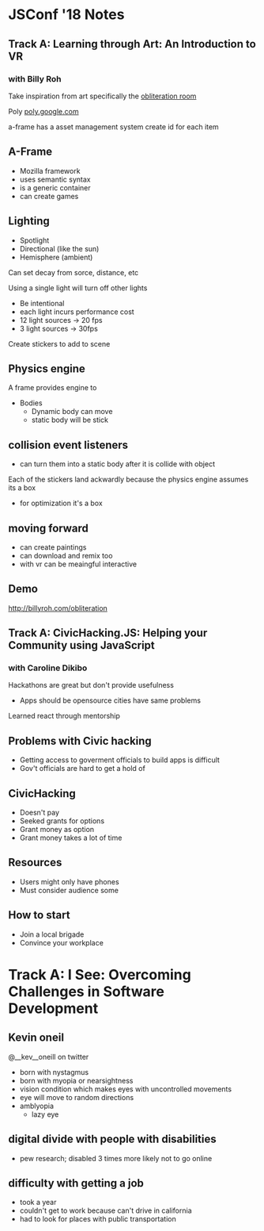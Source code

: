 # JSConf '18 Notes

## Track A: Learning through Art: An Introduction to VR
### with Billy Roh

Take inspiration from art specifically the [obliteration room](https://play.qagoma.qld.gov.au/looknowseeforever/works/obliteration_room/)

Poly [poly.google.com](poly.google.com)

a-frame has a asset management system
create id for each item

## A-Frame
- Mozilla framework
- uses semantic syntax
- <a-entity> is a generic container
- can create games

## Lighting

- Spotlight
- Directional (like the sun)
- Hemisphere (ambient)

Can set decay from sorce, distance, etc

Using a single light will turn off other lights
- Be intentional
- each light incurs performance cost
- 12 light sources -> 20 fps
- 3 light sources -> 30fps

Create stickers to add to scene

## Physics engine
A frame provides engine to 
- Bodies
  - Dynamic body can move
  - static body will be stick

## collision event listeners
- can turn them into a static body after it is collide with object

Each of the stickers land ackwardly because the physics engine assumes its a box
- for optimization it's a box

## moving forward
- can create paintings
- can download and remix too
- with vr can be meaingful interactive

## Demo

http://billyroh.com/obliteration

## Track A: CivicHacking.JS: Helping your Community using JavaScript
### with Caroline Dikibo

Hackathons are great but don't provide usefulness
- Apps should be opensource cities have same problems

Learned react through mentorship

## Problems with Civic hacking
- Getting access to goverment officials to build apps is difficult
- Gov't officials are hard to get a hold of

## CivicHacking
- Doesn't pay
- Seeked grants for options
- Grant money as option
- Grant money takes a lot of time

## Resources
- Users might only have phones
- Must consider audience some 

## How to start
- Join a local brigade
- Convince your workplace


# Track A: I See: Overcoming Challenges in Software Development
## Kevin oneil

@__kev__oneill on twitter

- born with nystagmus
- born with myopia or nearsightness
- vision condition which makes eyes with uncontrolled movements
- eye will move to random directions
- amblyopia 
  - lazy eye

## digital divide with people with disabilities
- pew research; disabled 3 times more likely not to go online

## difficulty with getting a job
- took a year
- couldn't get to work because can't drive in california
- had to look for places with public transportation






